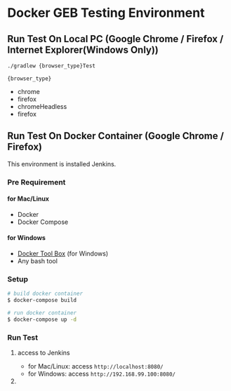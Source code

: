 # Docker GEB Testing Environment


## Run Test On Local PC (Google Chrome / Firefox / Internet Explorer(Windows Only))

```bash
./gradlew {browser_type}Test
```

`{browser_type}`
* chrome
* firefox
* chromeHeadless
* firefox


## Run Test On Docker Container (Google Chrome / Firefox)
This environment is installed Jenkins.

### Pre Requirement
#### for Mac/Linux
* Docker
* Docker Compose

#### for Windows
* [Docker Tool Box](https://download.docker.com/win/stable/DockerToolbox.exe) (for Windows)
* Any bash tool

### Setup

```bash
# build docker container
$ docker-compose build

# run docker container
$ docker-compose up -d
```

### Run Test
1. access to Jenkins
    - for Mac/Linux: access `http://localhost:8080/`
    - for Windows: access `http://192.168.99.100:8080/`

2. 